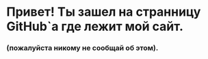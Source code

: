 # Привет! Ты зашел на странницу GitHub`а где лежит мой сайт. 
### (пожалуйста никому не сообщай об этом).

